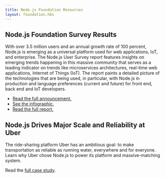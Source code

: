 ```yaml
---
title: Node.js Foundation Resources
layout: foundation.hbs
---
```


## Node.js Foundation Survey Results

With over 3.5 million users and an annual growth rate of 100 percent, Node.js 
is emerging as a universal platform used for web applications, IoT, and 
enterprise. The Node.js User Survey report features insights on emerging trends 
happening in this massive community that serves as a leading indicator on 
trends like microservices architectures, real-time web applications, Internet 
of Things (IoT). The report paints a detailed picture of the technologies that 
are being used, in particular, with Node.js in production and language 
preferences (current and future) for front end, back end and IoT developers.

* [Read the full announcement.](/en/blog/announcements/nodejs-foundation-survey/)
* [See the infographic.](/static/documents/2016-survey-infographic.png)
* [Read the full report.](/static/documents/2016-survey-report.pdf)

## Node.js Drives Major Scale and Reliability at Uber
 
The ride-sharing platform Uber has an ambitious goal: to make transportation 
as reliable as running water, everywhere and for everyone. Learn why Uber 
chose Node.js to power its platform and massive-matching system. 

Read the [full case study](/static/documents/casestudies/Nodejs-at-Uber.pdf).